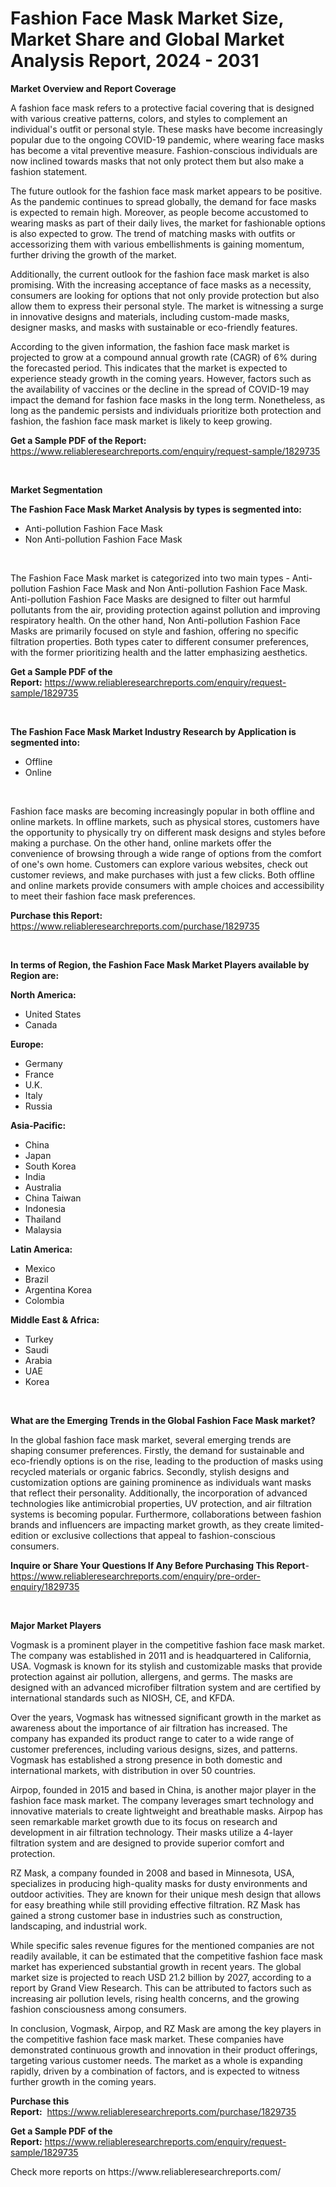<p><h1>Fashion Face Mask Market Size, Market Share and Global Market Analysis Report, 2024 - 2031</h1></p><p><strong>Market Overview and Report Coverage</strong></p>
<p><p>A fashion face mask refers to a protective facial covering that is designed with various creative patterns, colors, and styles to complement an individual's outfit or personal style. These masks have become increasingly popular due to the ongoing COVID-19 pandemic, where wearing face masks has become a vital preventive measure. Fashion-conscious individuals are now inclined towards masks that not only protect them but also make a fashion statement.</p><p>The future outlook for the fashion face mask market appears to be positive. As the pandemic continues to spread globally, the demand for face masks is expected to remain high. Moreover, as people become accustomed to wearing masks as part of their daily lives, the market for fashionable options is also expected to grow. The trend of matching masks with outfits or accessorizing them with various embellishments is gaining momentum, further driving the growth of the market.</p><p>Additionally, the current outlook for the fashion face mask market is also promising. With the increasing acceptance of face masks as a necessity, consumers are looking for options that not only provide protection but also allow them to express their personal style. The market is witnessing a surge in innovative designs and materials, including custom-made masks, designer masks, and masks with sustainable or eco-friendly features.</p><p>According to the given information, the fashion face mask market is projected to grow at a compound annual growth rate (CAGR) of 6% during the forecasted period. This indicates that the market is expected to experience steady growth in the coming years. However, factors such as the availability of vaccines or the decline in the spread of COVID-19 may impact the demand for fashion face masks in the long term. Nonetheless, as long as the pandemic persists and individuals prioritize both protection and fashion, the fashion face mask market is likely to keep growing.</p></p>
<p><strong>Get a Sample PDF of the Report:</strong> <a href="https://www.reliableresearchreports.com/enquiry/request-sample/1829735">https://www.reliableresearchreports.com/enquiry/request-sample/1829735</a></p>
<p>&nbsp;</p>
<p><strong>Market Segmentation</strong></p>
<p><strong>The Fashion Face Mask Market Analysis by types is segmented into:</strong></p>
<p><ul><li>Anti-pollution Fashion Face Mask</li><li>Non Anti-pollution Fashion Face Mask</li></ul></p>
<p>&nbsp;</p>
<p><p>The Fashion Face Mask market is categorized into two main types - Anti-pollution Fashion Face Mask and Non Anti-pollution Fashion Face Mask. Anti-pollution Fashion Face Masks are designed to filter out harmful pollutants from the air, providing protection against pollution and improving respiratory health. On the other hand, Non Anti-pollution Fashion Face Masks are primarily focused on style and fashion, offering no specific filtration properties. Both types cater to different consumer preferences, with the former prioritizing health and the latter emphasizing aesthetics.</p></p>
<p><strong>Get a Sample PDF of the Report:</strong>&nbsp;<a href="https://www.reliableresearchreports.com/enquiry/request-sample/1829735">https://www.reliableresearchreports.com/enquiry/request-sample/1829735</a></p>
<p>&nbsp;</p>
<p><strong>The Fashion Face Mask Market Industry Research by Application is segmented into:</strong></p>
<p><ul><li>Offline</li><li>Online</li></ul></p>
<p>&nbsp;</p>
<p><p>Fashion face masks are becoming increasingly popular in both offline and online markets. In offline markets, such as physical stores, customers have the opportunity to physically try on different mask designs and styles before making a purchase. On the other hand, online markets offer the convenience of browsing through a wide range of options from the comfort of one's own home. Customers can explore various websites, check out customer reviews, and make purchases with just a few clicks. Both offline and online markets provide consumers with ample choices and accessibility to meet their fashion face mask preferences.</p></p>
<p><strong>Purchase this Report:</strong>&nbsp; <a href="https://www.reliableresearchreports.com/purchase/1829735">https://www.reliableresearchreports.com/purchase/1829735</a></p>
<p>&nbsp;</p>
<p><strong>In terms of Region, the Fashion Face Mask Market Players available by Region are:</strong></p>
<p>
    <p> <strong> North America: </strong>
        <ul>
            <li>United States</li>
            <li>Canada</li>
        </ul>
        </p> 
    <p> <strong> Europe: </strong>
        <ul>
            <li>Germany</li>
            <li>France</li>
            <li>U.K.</li>
            <li>Italy</li>
            <li>Russia</li>
        </ul>
        </p> 
    <p> <strong> Asia-Pacific: </strong>
        <ul>
            <li>China</li>
            <li>Japan</li>
            <li>South Korea</li>
            <li>India</li>
            <li>Australia</li>
            <li>China Taiwan</li>
            <li>Indonesia</li>
            <li>Thailand</li>
            <li>Malaysia</li>
        </ul>
        </p> 
    <p> <strong> Latin America: </strong>
        <ul>
            <li>Mexico</li>
            <li>Brazil</li>
            <li>Argentina Korea</li>
            <li>Colombia</li>
        </ul>
        </p> 
    <p> <strong> Middle East & Africa: </strong>
        <ul>
            <li>Turkey</li>
            <li>Saudi</li>
            <li>Arabia</li>
            <li>UAE</li>
            <li>Korea</li>
        </ul>
    </p>
    </p>
<p>&nbsp;</p>
<p><strong>What are the Emerging Trends in the Global Fashion Face Mask market?</strong></p>
<p><p>In the global fashion face mask market, several emerging trends are shaping consumer preferences. Firstly, the demand for sustainable and eco-friendly options is on the rise, leading to the production of masks using recycled materials or organic fabrics. Secondly, stylish designs and customization options are gaining prominence as individuals want masks that reflect their personality. Additionally, the incorporation of advanced technologies like antimicrobial properties, UV protection, and air filtration systems is becoming popular. Furthermore, collaborations between fashion brands and influencers are impacting market growth, as they create limited-edition or exclusive collections that appeal to fashion-conscious consumers.</p></p>
<p><strong>Inquire or Share Your Questions If Any Before Purchasing This Report</strong>- <a href="https://www.reliableresearchreports.com/enquiry/pre-order-enquiry/1829735">https://www.reliableresearchreports.com/enquiry/pre-order-enquiry/1829735</a></p>
<p>&nbsp;</p>
<p><strong>Major Market Players</strong></p>
<p><p>Vogmask is a prominent player in the competitive fashion face mask market. The company was established in 2011 and is headquartered in California, USA. Vogmask is known for its stylish and customizable masks that provide protection against air pollution, allergens, and germs. The masks are designed with an advanced microfiber filtration system and are certified by international standards such as NIOSH, CE, and KFDA. </p><p>Over the years, Vogmask has witnessed significant growth in the market as awareness about the importance of air filtration has increased. The company has expanded its product range to cater to a wide range of customer preferences, including various designs, sizes, and patterns. Vogmask has established a strong presence in both domestic and international markets, with distribution in over 50 countries.</p><p>Airpop, founded in 2015 and based in China, is another major player in the fashion face mask market. The company leverages smart technology and innovative materials to create lightweight and breathable masks. Airpop has seen remarkable market growth due to its focus on research and development in air filtration technology. Their masks utilize a 4-layer filtration system and are designed to provide superior comfort and protection.</p><p>RZ Mask, a company founded in 2008 and based in Minnesota, USA, specializes in producing high-quality masks for dusty environments and outdoor activities. They are known for their unique mesh design that allows for easy breathing while still providing effective filtration. RZ Mask has gained a strong customer base in industries such as construction, landscaping, and industrial work.</p><p>While specific sales revenue figures for the mentioned companies are not readily available, it can be estimated that the competitive fashion face mask market has experienced substantial growth in recent years. The global market size is projected to reach USD 21.2 billion by 2027, according to a report by Grand View Research. This can be attributed to factors such as increasing air pollution levels, rising health concerns, and the growing fashion consciousness among consumers.</p><p>In conclusion, Vogmask, Airpop, and RZ Mask are among the key players in the competitive fashion face mask market. These companies have demonstrated continuous growth and innovation in their product offerings, targeting various customer needs. The market as a whole is expanding rapidly, driven by a combination of factors, and is expected to witness further growth in the coming years.</p></p>
<p><strong>Purchase this Report:</strong>&nbsp;&nbsp;<a href="https://www.reliableresearchreports.com/purchase/1829735">https://www.reliableresearchreports.com/purchase/1829735</a></p>
<p></p>
<p><strong>Get a Sample PDF of the Report:</strong>&nbsp;<a href="https://www.reliableresearchreports.com/enquiry/request-sample/1829735">https://www.reliableresearchreports.com/enquiry/request-sample/1829735</a></p>
<p>Check more reports on https://www.reliableresearchreports.com/</p>